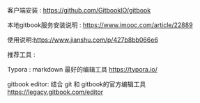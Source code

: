 客户端安装 :  https://github.com/GitbookIO/gitbook

本地gitbook服务安装说明 : https://www.imooc.com/article/22889


使用说明:https://www.jianshu.com/p/427b8bb066e6

推荐工具 : 

Typora : markdown 最好的编辑工具 
https://typora.io/

gitbook editor: 结合 git 和 gitbook的官方编辑工具
https://legacy.gitbook.com/editor

